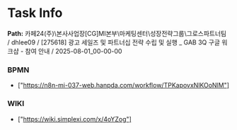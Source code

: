 # Task Info

**Path:** 카페24(주)\본사사업장\[CG]MI본부\마케팅센터\성장전략그룹\그로스파트너팀 / dhlee09 / [275618] 광고 세일즈 및 파트너십 전략 수립 및 실행 _ GAB 3Q 구글 워크샵 - 참여 안내 / 2025-08-01_00-00-00

### BPMN
- ["https://n8n-mi-037-web.hanpda.com/workflow/TPKapovxNlKOoNlM"]

### WIKI
- ["https://wiki.simplexi.com/x/4oYZog"]

